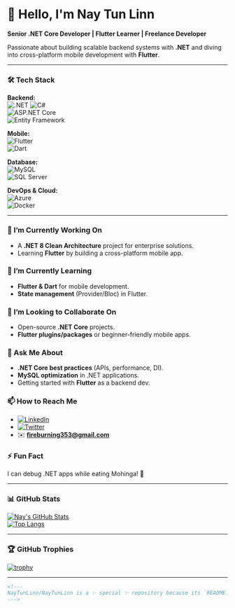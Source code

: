 # 👋 Hello, I'm Nay Tun Linn  
**Senior .NET Core Developer | Flutter Learner | Freelance Developer**  

Passionate about building scalable backend systems with **.NET** and diving into cross-platform mobile development with **Flutter**.  

---

### 🛠️ Tech Stack  
**Backend:**  
![.NET](https://img.shields.io/badge/.NET-512BD4?logo=dotnet&logoColor=white) 
![C#](https://img.shields.io/badge/C%23-239120?logo=c-sharp&logoColor=white)  
![ASP.NET Core](https://img.shields.io/badge/ASP.NET%20Core-512BD4?logo=.net&logoColor=white)  
![Entity Framework](https://img.shields.io/badge/EF%20Core-512BD4?logo=dotnet&logoColor=white)  

**Mobile:**  
![Flutter](https://img.shields.io/badge/Flutter-02569B?logo=flutter&logoColor=white)  
![Dart](https://img.shields.io/badge/Dart-0175C2?logo=dart&logoColor=white)  

**Database:**  
![MySQL](https://img.shields.io/badge/MySQL-4479A1?logo=mysql&logoColor=white)  
![SQL Server](https://img.shields.io/badge/SQL%20Server-CC2927?logo=microsoft-sql-server&logoColor=white)  

**DevOps & Cloud:**  
![Azure](https://img.shields.io/badge/Azure-0089D6?logo=microsoft-azure&logoColor=white)  
![Docker](https://img.shields.io/badge/Docker-2496ED?logo=docker&logoColor=white)  

---

### 🔭 I’m Currently Working On  
- A **.NET 8 Clean Architecture** project for enterprise solutions.  
- Learning **Flutter** by building a cross-platform mobile app.  

### 🌱 I’m Currently Learning  
- **Flutter & Dart** for mobile development.  
- **State management** (Provider/Bloc) in Flutter.  

### 👯 I’m Looking to Collaborate On  
- Open-source **.NET Core** projects.  
- **Flutter plugins/packages** or beginner-friendly mobile apps.  

### 💬 Ask Me About  
- **.NET Core best practices** (APIs, performance, DI).  
- **MySQL optimization** in .NET applications.  
- Getting started with **Flutter** as a backend dev.  

### 📫 How to Reach Me  
- [![LinkedIn](https://img.shields.io/badge/LinkedIn-0A66C2?logo=linkedin&logoColor=white)](https://linkedin.com/in/naytunlinn)  
- [![Twitter](https://img.shields.io/badge/Twitter-1DA1F2?logo=twitter&logoColor=white)](https://twitter.com/naytunlinn)  
- ✉️ **fireburning353@gmail.com**  

### ⚡ Fun Fact  
I can debug .NET apps while eating Mohinga! 🍜  

---

### 📊 GitHub Stats  
[![Nay's GitHub Stats](https://github-readme-stats.vercel.app/api?username=NayTunLinn&show_icons=true&theme=radical&hide_border=true)](https://github.com/NayTunLinn)  
[![Top Langs](https://github-readme-stats.vercel.app/api/top-langs/?username=NayTunLinn&layout=compact&theme=radical&hide_border=true)](https://github.com/NayTunLinn)  

---

### 🏆 GitHub Trophies  
[![trophy](https://github-profile-trophy.vercel.app/?username=NayTunLinn&theme=onedark&margin-w=15)](https://github.com/ryo-ma/github-profile-trophy)  

---

```html
<!---
NayTunLinn/NayTunLinn is a ✨ special ✨ repository because its `README.md` (this file) appears on your GitHub profile.
--->
